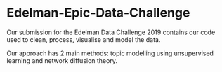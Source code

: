 # Edelman-Epic-Data-Challenge

Our submission for the Edelman Data Challenge 2019 contains our code used to clean, process, visualise and model the data. 

Our approach has 2 main methods: topic modelling using unsupervised learning and network diffusion theory. 
